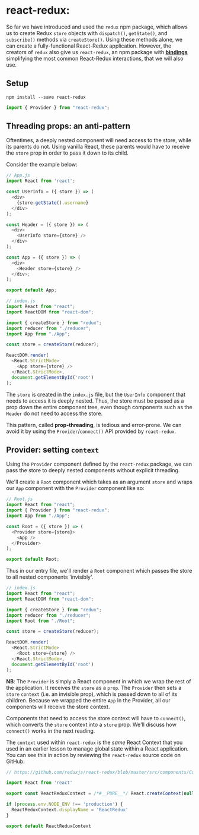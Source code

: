 # react-redux: <Provider/>

So far we have introduced and used the `redux` npm package, which
allows us to create Redux `store` objects with `dispatch()`, `getState()`, and
`subscribe()` methods via `createStore()`. Using these methods alone,
we can create a fully-functional React-Redux application. However,
the creators of `redux` also give us `react-redux`, an npm package with
[**bindings**][bindings] simplifying the most common React-Redux interactions,
that we will also use.

## Setup

```
npm install --save react-redux
```

```js
import { Provider } from "react-redux";
```

## Threading props: an anti-pattern

Oftentimes, a deeply nested component will need access to the store, while its
parents do not. Using vanilla React, these parents would have to receive
the `store` prop in order to pass it down to its child.

Consider the example below:

```js
// App.js
import React from 'react';

const UserInfo = ({ store }) => (
  <div>
    {store.getState().username}
  </div>
);

const Header = ({ store }) => (
  <div>
    <UserInfo store={store} />
  </div>
);

const App = ({ store }) => (
  <div>
    <Header store={store} />
  </div>;
);

export default App;
```

```js
// index.js
import React from "react";
import ReactDOM from "react-dom";

import { createStore } from "redux";
import reducer from "./reducer";
import App from "./App";

const store = createStore(reducer);

ReactDOM.render(
  <React.StrictMode>
    <App store={store} />
  </React.StrictMode>,
  document.getElementById('root')
);
```

The `store` is created in the `index.js` file, but the `UserInfo` component that
needs to access it is deeply nested. Thus, the store must be passed as a prop
down the entire component tree, even though components such as the `Header` do
not need to access the store.

This pattern, called **prop-threading**, is tedious and error-prone. We can
avoid it by using the `Provider`/`connect()` API provided by `react-redux`.

## Provider: setting `context`

Using the `Provider` component defined by the `react-redux` package, we can
pass the store to deeply nested components without explicit threading.

We'll create a `Root` component which takes as an argument `store` and
wraps our `App` component with the `Provider` component like so:

```js
// Root.js
import React from "react";
import { Provider } from "react-redux";
import App from "./App";

const Root = ({ store }) => (
  <Provider store={store}>
    <App />
  </Provider>
);

export default Root;
```

Thus in our entry file, we'll render a `Root` component which passes
the store to all nested components 'invisibly'.

```js
// index.js
import React from "react";
import ReactDOM from "react-dom";

import { createStore } from "redux";
import reducer from "./reducer";
import Root from "./Root";

const store = createStore(reducer);

ReactDOM.render(
  <React.StrictMode>
    <Root store={store} />
  </React.StrictMode>,
  document.getElementById('root')
);
```

**NB**: The `Provider` is simply a React component in which we wrap the rest
of the application. It receives the `store` as a `prop`. The `Provider` then sets
a `store` `context` (i.e. an invisible prop), which is passed down to all
of its children. Because we wrapped the entire `App` in the Provider, all
our components will receive the store context.

Components that need to access the store context will have to `connect()`,
which converts the `store` context into a `store` prop. We'll discuss how
`connect()` works in the next reading.

The `context` used within `react-redux` is the _same_ React Context that you
used in an earlier lesson to manage global state within a React application. You
can see this in action by reviewing the `react-redux` source code on GitHub:

```js
// https://github.com/reduxjs/react-redux/blob/master/src/components/Context.js

import React from 'react'

export const ReactReduxContext = /*#__PURE__*/ React.createContext(null)

if (process.env.NODE_ENV !== 'production') {
  ReactReduxContext.displayName = 'ReactRedux'
}

export default ReactReduxContext
```

[bindings]: https://en.wikipedia.org/wiki/Language_binding
